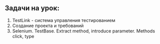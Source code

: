 ## Задачи на урок:

1. TestLink - система управления тестированием
2. Создание проекта и требований
3. Selenium. TestBase. Extract method, introduce parameter. Methods click, type

